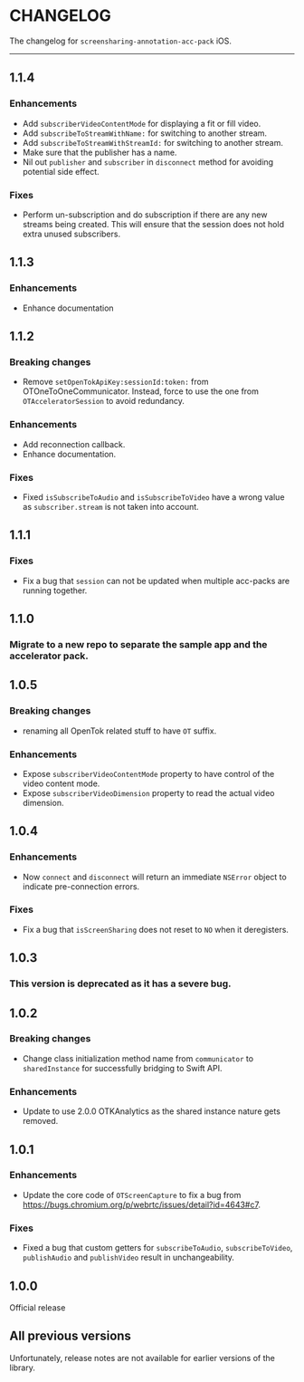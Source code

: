 # CHANGELOG

The changelog for `screensharing-annotation-acc-pack` iOS.

--------------------------------------

1.1.4
-----

### Enhancements

- Add `subscriberVideoContentMode` for displaying a fit or fill video.
- Add `subscribeToStreamWithName:` for switching to another stream.
- Add `subscribeToStreamWithStreamId:` for switching to another stream.
- Make sure that the publisher has a name.
- Nil out `publisher` and `subscriber` in `disconnect` method for avoiding potential side effect.

### Fixes

- Perform un-subscription and do subscription if there are any new streams being created. This will ensure that the session does not hold extra unused subscribers.

1.1.3
-----

### Enhancements

- Enhance documentation

1.1.2
-----

### Breaking changes

- Remove `setOpenTokApiKey:sessionId:token:` from OTOneToOneCommunicator. Instead, force to use the one from `OTAcceleratorSession` to avoid redundancy.

### Enhancements

- Add reconnection callback.
- Enhance documentation.


### Fixes

- Fixed `isSubscribeToAudio` and `isSubscribeToVideo` have a wrong value as `subscriber.stream` is not taken into account.

1.1.1
-----

### Fixes

- Fix a bug that `session` can not be updated when multiple acc-packs are running together. 

1.1.0
-----

### Migrate to a new repo to separate the sample app and the accelerator pack.

1.0.5
-----

### Breaking changes

- renaming all OpenTok related stuff to have `OT` suffix.

### Enhancements

- Expose `subscriberVideoContentMode` property to have control of the video content mode.
- Expose `subscriberVideoDimension` property to read the actual video dimension.

1.0.4
-----

### Enhancements

- Now `connect` and `disconnect` will return an immediate `NSError` object to indicate pre-connection errors.

### Fixes

- Fix a bug that `isScreenSharing` does not reset to `NO` when it deregisters.

1.0.3
-----

### This version is deprecated as it has a severe bug.

1.0.2
-----

### Breaking changes

- Change class initialization method name from `communicator` to `sharedInstance` for successfully bridging to Swift API.

### Enhancements

- Update to use 2.0.0 OTKAnalytics as the shared instance nature gets removed.

1.0.1
-----

### Enhancements

- Update the core code of `OTScreenCapture` to fix a bug from https://bugs.chromium.org/p/webrtc/issues/detail?id=4643#c7.

### Fixes

- Fixed a bug that custom getters for `subscribeToAudio`, `subscribeToVideo`, `publishAudio` and `publishVideo` result in unchangeability.

1.0.0
-----

Official release

All previous versions
---------------------

Unfortunately, release notes are not available for earlier versions of the library.
